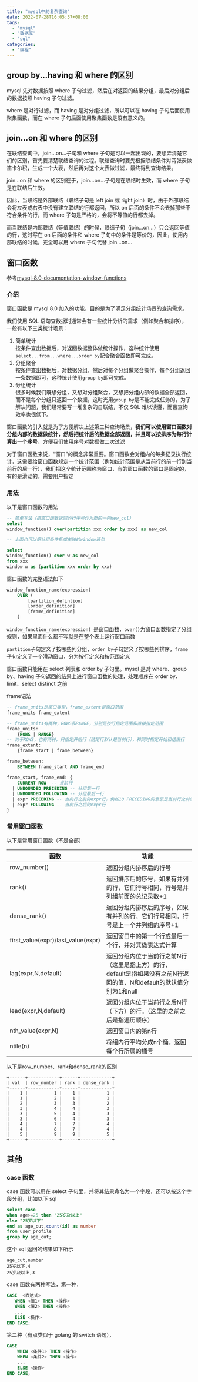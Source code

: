 ```yaml
---
title: "mysql中的复杂查询"
date: 2022-07-28T16:05:37+08:00
tags:
  - "mysql"
  - "数据库"
  - "sql"
categories:
  - "编程"
---
```


## group by...having 和 where 的区别

mysql 先对数据按照 where 子句过滤，然后在对返回的结果分组，最后对分组后的数据按照 having 子句过滤。

where 是对行过滤，而 having 是对分组过滤，所以可以在 having 子句后面使用聚集函数，而在 where 子句后面使用聚集函数是没有意义的。

## join...on 和 where 的区别

在联结查询中，join...on...子句和 where 子句是可以一起出现的，要想弄清楚它们的区别，首先要清楚联结查询的过程。联结查询时要先根据联结条件对两张表做笛卡尔积，生成一个大表，然后再对这个大表做过滤，最终得到查询结果。

join...on 和 where 的区别在于，join...on...子句是在联结时生效，而 where 子句是在联结后生效。

因此，当联结是外部联结（联结子句是 left join 或 right join）时，由于外部联结会将左表或右表中没有建立联结的行都返回，所以 on 后面的条件不会去掉那些不符合条件的行，而 where 子句是严格的，会将不等值的行都去掉。

而当联结是内部联结（等值联结）的时候，联结子句（join...on...）只会返回等值的行，这时写在 on 后面的条件和 where 子句中的条件是等价的，因此，使用内部联结的时候，完全可以用 where 子句代替 join...on...

## 窗口函数

参考[mysql-8.0-documentation-window-functions](https://dev.mysql.com/doc/refman/8.0/en/window-functions.html)

### 介绍

窗口函数是 mysql 8.0 加入的功能，目的是为了满足分组统计场景的查询需求。

我们使用 SQL 语句查数据时通常会有一些统计分析的需求（例如聚合和排序），一般有以下三类统计场景：

1. 简单统计  
   按条件查出数据后，对返回数据整体做统计操作，这种统计使用`select...from...where...order by`配合聚合函数即可完成。
2. 分组聚合  
   按条件查出数据后，对数据分组，然后对每个分组做聚合操作，每个分组返回一条数据即可，这种统计使用`group by`即可完成。
3. 分组统计  
   很多时候我们既想分组，又想对分组聚合，又想把分组内部的数据全部返回，而不是每个分组只返回一个数据，这时光用`group by`是不能完成任务的，为了解决问题，我们经常要写一堆复杂的自联结，不仅 SQL 难以读懂，而且查询效率也很低下。

窗口函数的引入就是为了方便解决上述第三种查询场景，**我们可以使用窗口函数对分组内部的数据做统计，然后把统计后的数据全部返回，并且可以按排序为每行计算出一个序号**，方便我们使用序号对数据做二次过滤

对于窗口函数来说，“窗口”的概念非常重要。窗口函数会对组内的每条记录执行统计，这需要给窗口函数规定一个统计范围（例如统计范围是从当前行的前一行到当前行的后一行），我们把这个统计范围称为窗口，有的窗口函数的窗口是固定的，有的是滑动的，需要用户指定

### 用法

以下是窗口函数的用法

```sql
-- 简单写法（把窗口函数返回的行序号作为新的一列new_col）
select
window_function() over(partition xxx order by xxx) as new_col

-- 上面也可以把分组条件拆成单独的window语句

select
window_function() over w as new_col
from xxx
window w as (partition xxx order by xxx)
```

窗口函数的完整语法如下

```sql
window_function_name(expression)
    OVER (
        [partition_defintion]
        [order_definition]
        [frame_definition]
    )
```

`window_function_name(expression) `是窗口函数，`over()`为窗口函数指定了分组规则，如果里面什么都不写就是在整个表上运行窗口函数

`partition`子句定义了按哪些列分组，`order by`子句定义了按哪些列排序，`frame`子句定义了一个滑动窗口，分为按行定义和按范围定义

窗口函数只能用在 select 列表和 order by 子句里。mysql 是对 where、group by、having 子句返回的结果上进行窗口函数的处理，处理顺序在 order by、limit、select distinct 之前

frame语法

```sql
-- frame_units是窗口类型，frame_extent是窗口范围
frame_units frame_extent

-- frame_units有两种，ROWS和RANGE，分别是按行指定范围和直接指定范围
frame_units:
    {ROWS | RANGE}
-- 对于ROWS，也有两种，只指定开始行（结尾行默认是当前行），和同时指定开始和结束行
frame_extent:
    {frame_start | frame_between}

frame_between:
    BETWEEN frame_start AND frame_end

frame_start, frame_end: {
    CURRENT ROW  -- 当前行
  | UNBOUNDED PRECEDING -- 分组第一行
  | UNBOUNDED FOLLOWING -- 分组最后一行
  | expr PRECEDING -- 当前行之前的expr行，例如10 PRECEDING的意思是当前行之前的10行
  | expr FOLLOWING -- 当前行之后的expr行
}

```

### 常用窗口函数

以下是常用窗口函数（不是全部）

| 函数 | 功能 |
| ---- | ---- |
|row_number()|返回分组内排序后的行号|
|rank()|返回排序后的序号，如果有并列的行，它们行号相同，行号是并列组前面的总记录数+1|
|dense_rank()|返回分组内排序后的序号，如果有并列的行，它们行号相同，行号是上一个并列组的序号+1|
|first_value(expr)/last_value(expr)|返回窗口中的第一个行或最后一个行，并对其做表达式计算|
|lag(expr,N,default)|返回分组内位于当前行之前N行（这里是指上方）的行，default是指如果没有之前N行返回的值，N和default的默认值分别为1和null|
|lead(expr,N,default)|返回分组内位于当前行之后N行（下方）的行。（这里的之前之后是指遍历顺序）|
|nth_value(expr,N)|返回窗口内的第n行|
|ntile(n)|将组内行平均分成n个桶，返回每个行所属的桶号|

以下是row_number、rank和dense_rank的区别
```
+------+------------+------+------------+
| val  | row_number | rank | dense_rank |
+------+------------+------+------------+
|    1 |          1 |    1 |          1 |
|    1 |          2 |    1 |          1 |
|    2 |          3 |    3 |          2 |
|    3 |          4 |    4 |          3 |
|    3 |          5 |    4 |          3 |
|    3 |          6 |    4 |          3 |
|    4 |          7 |    7 |          4 |
|    4 |          8 |    7 |          4 |
|    5 |          9 |    9 |          5 |
+------+------------+------+------------+
```

## 其他

### case 函数

case 函数可以用在 select 子句里，并将其结果命名为一个字段，还可以按这个字段分组，比如以下 sql

```sql
select case
when age>=25 then "25岁及以上"
else "25岁以下"
end as age_cut,count(id) as number
from user_profile
group by age_cut;
```

这个 sql 返回的结果如下所示

```
age_cut,number
25岁以下,4
25岁及以上,3
```

case 函数有两种写法，第一种，

```sql
CASE  <表达式>
   WHEN <值1> THEN <操作>
   WHEN <值2> THEN <操作>
   ...
   ELSE <操作>
END CASE;
```

第二种（有点类似于 golang 的 switch 语句），

```sql
CASE
    WHEN <条件1> THEN <操作>
    WHEN <条件2> THEN <操作>
    ...
    ELSE <操作>
END CASE;
```
